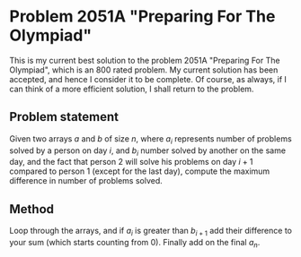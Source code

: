 # Problem 2051A "Preparing For The Olympiad"
This is my current best solution to the problem 2051A "Preparing For The Olympiad", which is an 800 rated problem. My current solution has been accepted, and hence I consider it to be complete. Of course, as always, if I can think of a more efficient solution, I shall return to the problem. 

## Problem statement
Given two arrays $a$ and $b$ of size $n$, where $a_i$ represents number of problems solved by a person on day $i$, and $b_i$ number solved by another on the same day, and the fact that person $2$ will solve his problems on day $i + 1$ compared to person $1$ (except for the last day), compute the maximum difference in number of problems solved.

## Method
Loop through the arrays, and if $a_i$ is greater than $b_{i + 1}$ add their difference to your sum (which starts counting from $0$). Finally add on the final $a_n$.
